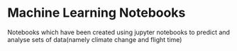 # Machine Learning Notebooks
Notebooks which have been created using jupyter notebooks to predict and analyse sets of data(namely climate change and flight time)
